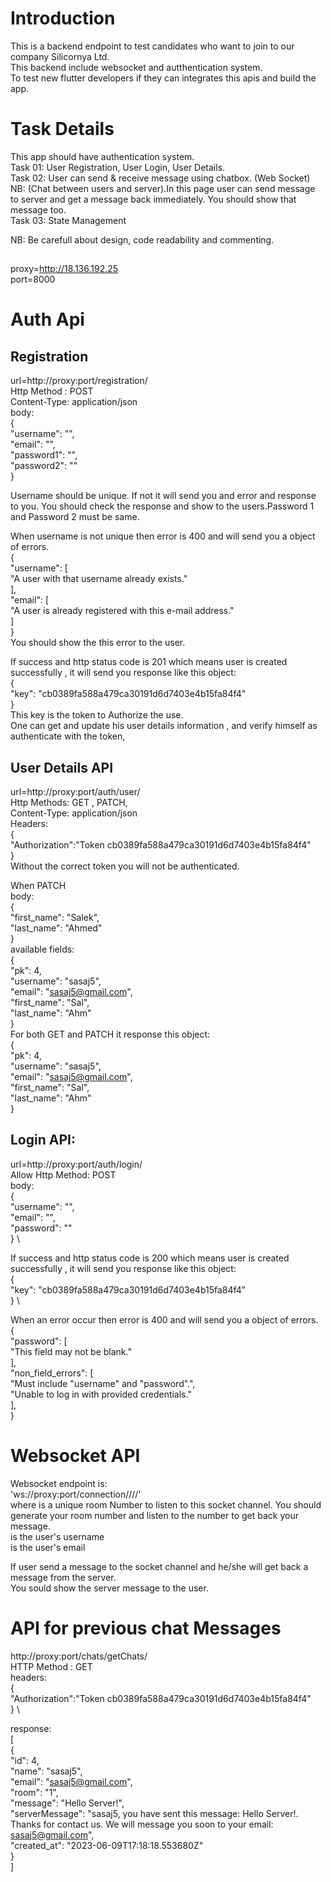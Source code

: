# Introduction
This is a backend endpoint to test candidates who want to join to our company Silicornya Ltd. \
This backend include websocket and autthentication system. \
To test new flutter developers if they can integrates this apis and build the app.

# Task Details
This app should have authentication system. \
Task 01: User Registration, User Login, User Details. \
Task 02: User can send & receive message using chatbox. (Web Socket) \
NB: (Chat between users and server).In this page user can send message to server and get a message back immediately. You should show that message too.  \
Task 03: State Management

NB: Be carefull about design, code readability and commenting.

##
proxy=http://18.136.192.25 \
port=8000 
# Auth Api
## Registration
url=http://proxy:port/registration/ \
Http Method : POST \
Content-Type: application/json \
body: \
{ \
    "username": "", \
    "email": "", \
    "password1": "", \
    "password2": "" \
} 

Username should be unique. If not it will send you and error and response to you. You should check the response and show to the users.Password 1 and Password 2 must be same.

When username is not unique then error is 400 and will send you a object of errors. \
{ \
    "username": [ \
        "A user with that username already exists." \
    ], \
    "email": [ \
        "A user is already registered with this e-mail address." \
    ] \
} \
You should show the this error to the user. 

If success and http status code is 201 which means user is created successfully , it will send you response like this object: \
{ \
    "key": "cb0389fa588a479ca30191d6d7403e4b15fa84f4" \
} \
This key is the token to Authorize the use. \
One can get and update his user details information , and verify himself as authenticate with the token,

## User Details API
url=http://proxy:port/auth/user/ \
Http Methods: GET , PATCH, \
Content-Type: application/json \
Headers: \
{ \
    "Authorization":"Token cb0389fa588a479ca30191d6d7403e4b15fa84f4" \
} \
Without the correct token you will not be authenticated.

When PATCH \
body: \
{ \
    "first_name": "Salek",  \
    "last_name": "Ahmed" \
} \
available fields: \
{ \
    "pk": 4, \
    "username": "sasaj5", \
    "email": "sasaj5@gmail.com", \
    "first_name": "Sal", \
    "last_name": "Ahm" \
} \
For both GET and PATCH it response this object: \
{ \
    "pk": 4, \
    "username": "sasaj5", \
    "email": "sasaj5@gmail.com", \
    "first_name": "Sal",  \
    "last_name": "Ahm" \
} 

## Login API:

url=http://proxy:port/auth/login/ \
Allow Http Method: POST \
body: \
{ \
    "username": "", \
    "email": "", \
    "password": "" \
} \


If success and http status code is 200 which means user is created successfully , it will send you response like this object: \
{ \
    "key": "cb0389fa588a479ca30191d6d7403e4b15fa84f4" \
} \

When an error occur then error is 400 and will send you a object of errors. \
{ \
    "password": [ \
        "This field may not be blank." \
    ], \
     "non_field_errors": [ \
        "Must include \"username\" and \"password\".", \
         "Unable to log in with provided credentials." \
    ], \
} 

# Websocket API

Websocket endpoint is: \
'ws://proxy:port/connection/<room>/<name>/<email>/' \
where <room> is a unique room Number to listen to this socket channel. You should generate your room number and listen to the number to get back your message. \
<name> is the user's username \
<email> is the user's email 

If user send a message to the socket channel and he/she will get back a message from the server. \
You sould show the server message to the user. 


# API for previous chat Messages
http://proxy:port/chats/getChats/ \
HTTP Method : GET \
headers: \
{ \
    "Authorization":"Token cb0389fa588a479ca30191d6d7403e4b15fa84f4" \
} \

response: \
[ \
    { \
        "id": 4, \
        "name": "sasaj5", \
        "email": "sasaj5@gmail.com", \
        "room": "1", \
        "message": "Hello Server!", \
        "serverMessage": "sasaj5, you have sent this message: Hello Server!. Thanks for contact us. We will message you soon to your email: sasaj5@gmail.com", \
        "created_at": "2023-06-09T17:18:18.553680Z" \
    } \
] 
